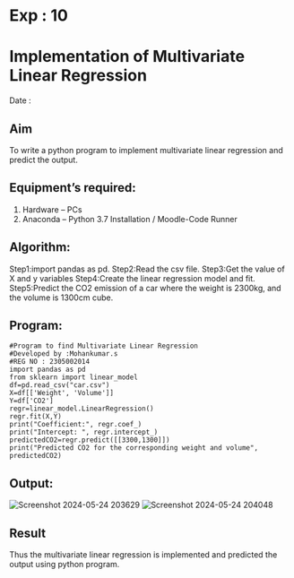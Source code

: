 # Exp : 10
# Implementation of Multivariate Linear Regression
Date :
## Aim
To write a python program to implement multivariate linear regression and predict the output.
## Equipment’s required:
1.	Hardware – PCs
2.	Anaconda – Python 3.7 Installation / Moodle-Code Runner
## Algorithm:

Step1:import pandas as pd.
Step2:Read the csv file.
Step3:Get the value of X and y variables
Step4:Create the linear regression model and fit.
Step5:Predict the CO2 emission of a car where the weight is 2300kg, and the volume is 1300cm cube.

## Program:
```
#Program to find Multivariate Linear Regression
#Developed by :Mohankumar.s
#REG NO : 2305002014
import pandas as pd
from sklearn import linear_model
df=pd.read_csv("car.csv")
X=df[['Weight', 'Volume']]
Y=df['CO2']
regr=linear_model.LinearRegression()
regr.fit(X,Y)
print("Coefficient:", regr.coef_)
print("Intercept: ", regr.intercept_)
predictedCO2=regr.predict([[3300,1300]])
print("Predicted CO2 for the corresponding weight and volume", predictedCO2)

```
## Output:
![Screenshot 2024-05-24 203629](https://github.com/MohanKumar755/Multivariate-Linear-Regres-exp-10sion/assets/146155007/c4b7a223-e4b5-490c-8e08-7b2e7e0ed862)
![Screenshot 2024-05-24 204048](https://github.com/MohanKumar755/Multivariate-Linear-Regres-exp-10sion/assets/146155007/b2ae04d3-8254-4dce-a863-6c78537df2fa)


## Result
Thus the multivariate linear regression is implemented and predicted the output using python program.
